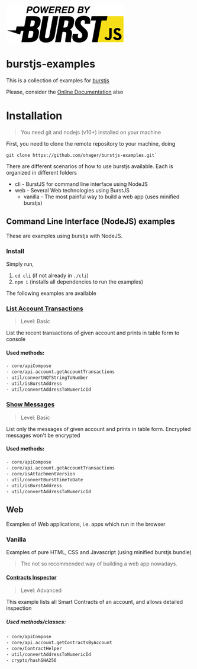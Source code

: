 <img src="./assets/powered-by-burstjs.320px.png" alt="burstjs" width="320" align="middle" />

# burstjs-examples

This is a collection of examples for [burstjs](https://github.com/burst-apps-team/phoenix/blob/develop/lib/README.md)

Please, consider the [Online Documentation](https://burst-apps-team.github.io/phoenix/) also

# Installation

> You need git and nodejs (v10+) installed on your machine

First, you need to clone the remote repository to your machine, doing

```
git clone https://github.com/ohager/burstjs-examples.git`
```

There are different scenarios of how to use burstjs available. 
Each is organized in different folders

- cli - BurstJS for command line interface using NodeJS
- web - Several Web technologies using BurstJS 
    - vanilla - The most painful way to build a web app (uses minified burstjs) 

## Command Line Interface (NodeJS) examples

These are examples using burstjs with NodeJS.

### Install

Simply run, 
1. `cd cli` (if not already in `./cli`)
2. `npm i` (installs all dependencies to run the examples)

The following examples are available

### [List Account Transactions](./cli/list-transactions.js)

> Level: Basic

List the recent transactions of given account and prints in table form to console

#### Used methods:
	- core/apiCompose
	- core/api.account.getAccountTransactions
	- util/convertNQTStringToNumber
	- util/isBurstAddress
	- util/convertAddressToNumericId
	
### [Show Messages](./cli/list-transactions.js)

> Level: Basic

List only the messages of given account and prints in table form.
Encrypted messages won't be encrypted

#### Used methods:
	- core/apiCompose
	- core/api.account.getAccountTransactions
	- core/isAttachmentVersion
	- util/convertBurstTimeToDate
	- util/isBurstAddress
	- util/convertAddressToNumericId
	
	
## Web

Examples of Web applications, i.e. apps which run in the browser

### Vanilla 

Examples of pure HTML, CSS and Javascript (using minified burstjs bundle)

> The not so recommended way of building a web app nowadays.

#### [Contracts Inspector](./web/vanilla/contracts-inspector)

> Level: Advanced

This example lists all Smart Contracts of an account, and allows detailed inspection

##### Used methods/classes:
	- core/apiCompose
	- core/api.account.getContractsByAccount
	- core/ContractHelper
	- util/convertAddressToNumericId
	- crypto/hashSHA256
